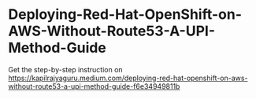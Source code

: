 # Deploying-Red-Hat-OpenShift-on-AWS-Without-Route53-A-UPI-Method-Guide

Get the step-by-step instruction on https://kapilrajyaguru.medium.com/deploying-red-hat-openshift-on-aws-without-route53-a-upi-method-guide-f6e34949811b 
